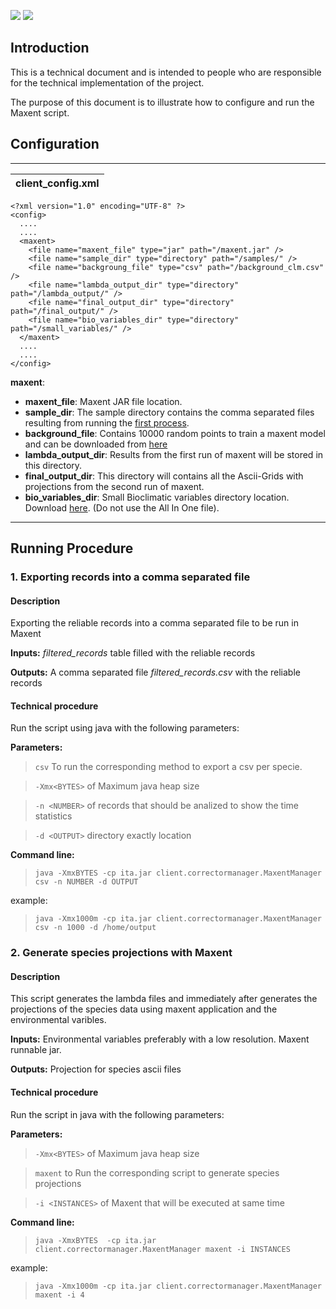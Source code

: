 [![](http://iabin-threats.googlecode.com/svn/wiki/resources/gb.gif)](http://code.google.com/p/iabin-threats/wiki/RunningProcedureMaxent?wl=en)
[![](http://iabin-threats.googlecode.com/svn/wiki/resources/es.gif)](http://code.google.com/p/iabin-threats/wiki/RunningProcedureMaxent?wl=es)



## Introduction ##

This is a technical document and is intended to people who are responsible for the technical implementation of the project.

The purpose of this document is to illustrate how to configure and run the Maxent script.



## Configuration ##


---


| client\_config.xml |
|:-------------------|

```
<?xml version="1.0" encoding="UTF-8" ?>
<config>
  ....
  ....
  <maxent>
    <file name="maxent_file" type="jar" path="/maxent.jar" />
    <file name="sample_dir" type="directory" path="/samples/" />
    <file name="backgroung_file" type="csv" path="/background_clm.csv" />
    <file name="lambda_output_dir" type="directory" path="/lambda_output/" />
    <file name="final_output_dir" type="directory" path="/final_output/" />
    <file name="bio_variables_dir" type="directory" path="/small_variables/" />
  </maxent>
  ....
  ....
</config>
```

**maxent**:
  * **maxent\_file**: Maxent JAR file location.
  * **sample\_dir**: The sample directory contains the comma separated files resulting from running the [first process](http://code.google.com/p/iabin-threats/wiki/RunningProcedureMaxent?wl=en#1._Exporting_records_into_a_comma_separated_file).
  * **background\_file**: Contains 10000 random points to train a maxent model and can be downloaded from [here](http://gisweb.ciat.cgiar.org/ita/public_downloads/background_clm.csv)
  * **lambda\_output\_dir**: Results from the first run of maxent will be stored in this directory.
  * **final\_output\_dir**: This directory will contains all the Ascii-Grids with projections from the second run of maxent.
  * **bio\_variables\_dir**: Small Bioclimatic variables directory location. Download [here](http://gisweb.ciat.cgiar.org/ita/public_downloads/small.zip). (Do not use the All In One file).



---


## Running Procedure ##

### 1. Exporting records into a comma separated file ###
#### Description ####
Exporting the reliable records into a comma separated file to be run in Maxent

**Inputs:** _filtered\_records_ table filled with the reliable records

**Outputs:** A comma separated file _filtered\_records.csv_ with the reliable records

#### Technical procedure ####
Run the script using java with the following parameters:


**Parameters:**

> `csv` To run the corresponding method to export a csv per specie.

> `-Xmx<BYTES>` of Maximum java heap size

> `-n <NUMBER>` of records that should be analized to show the time statistics

> `-d <OUTPUT>` directory exactly location


**Command line:**

> `java -XmxBYTES -cp ita.jar client.correctormanager.MaxentManager csv -n NUMBER -d OUTPUT`

example:

> `java -Xmx1000m -cp ita.jar client.correctormanager.MaxentManager csv -n 1000 -d /home/output `



### 2. Generate species projections with Maxent ###
#### Description ####
This script generates the lambda files and immediately after generates the projections of the species data using maxent application and the environmental varibles.

**Inputs:** Environmental variables preferably with a low resolution. Maxent runnable jar.

**Outputs:** Projection for species ascii files

#### Technical procedure ####
Run the script in java with the following parameters:

**Parameters:**

> `-Xmx<BYTES>` of Maximum java heap size

> `maxent` to Run the corresponding script to generate species projections

> `-i <INSTANCES>` of Maxent  that will be executed at same time


**Command line:**

> `java -XmxBYTES  -cp ita.jar client.correctormanager.MaxentManager maxent -i INSTANCES `

example:

> `java -Xmx1000m -cp ita.jar client.correctormanager.MaxentManager maxent -i 4`
